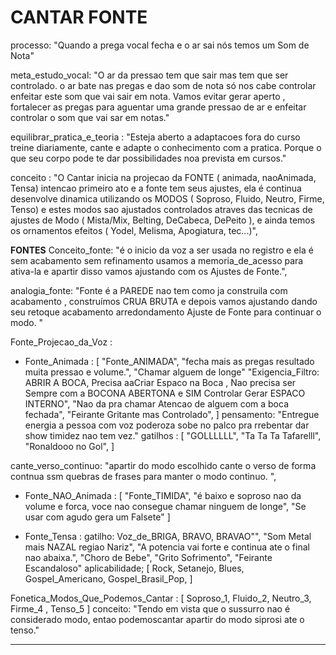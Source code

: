 # CANTAR FONTE

processo: "Quando a prega vocal fecha e o ar sai nós temos um Som de Nota"

meta_estudo_vocal: "O ar da pressao tem que sair mas tem que ser controlado. o ar bate nas pregas e dao som de nota só nos cabe controlar enfeitar este som que vai sair em nota. Vamos evitar gerar aperto , fortalecer as pregas para aguentar uma grande pressao de ar e enfeitar controlar o som que vai sar em notas."

equilibrar_pratica_e_teoria : "Esteja aberto a adaptacoes fora do curso treine diariamente, cante e adapte o conhecimento com a pratica. Porque o que seu corpo pode te dar possibilidades noa prevista em cursos."

conceito : "O Cantar inicia na projecao da FONTE ( animada, naoAnimada, Tensa) intencao primeiro ato e a fonte tem seus ajustes, ela é continua desenvolve dinamica utilizando os MODOS ( Soproso, Fluido, Neutro, Firme, Tenso) e estes modos sao ajustados controlados atraves das tecnicas de ajustes de Modo ( Mista/Mix, Belting, DeCabeca, DePeito ), e ainda temos os ornamentos efeitos ( Yodel, Melisma, Apogiatura, tec...)",

**FONTES**
Conceito_fonte: "é o inicio da voz a ser usada no registro e ela é sem acabamento sem refinamento usamos a memoria_de_acesso para ativa-la e apartir disso vamos ajustando com os Ajustes de Fonte.",

analogia_fonte: "Fonte é a PAREDE nao tem como ja construila com acabamento , construímos CRUA BRUTA e depois vamos ajustando dando seu retoque acabamento arredondamento Ajuste de Fonte para continuar o modo. "

Fonte_Projecao_da_Voz :
 - Fonte_Animada : [ "Fonte_ANIMADA", "fecha mais as pregas resultado muita pressao e volume.", "Chamar alguem de longe" "Exigencia_Filtro: ABRIR A BOCA, Precisa aaCriar Espaco na Boca , Nao precisa ser Sempre com a BOCONA ABERTONA e SIM Controlar Gerar ESPACO INTERNO", "Nao da pra chamar Atencao de alguem com a boca fechada", "Feirante Gritante mas Controlado", ]
  pensamento: "Entregue energia a pessoa com voz poderoza sobe no palco pra rrebentar dar show timidez nao tem vez."
  gatilhos : [ "GOLLLLLL", "Ta Ta Ta Tafarelll", "Ronaldooo no Gol", ]

cante_verso_continuo: "apartir do modo escolhido cante o verso de forma contnua ssm quebras de frases para manter o modo continuo. ",

- Fonte_NAO_Animada : [ "Fonte_TIMIDA",  "é baixo e soproso nao da volume e forca, voce nao consegue chamar ninguem de longe", "Se usar com agudo gera um Falsete" ]

- Fonte_Tensa :
  gatilho: Voz_de_BRIGA, BRAVO, BRAVAO"", "Som Metal mais NAZAL regiao Nariz", "A potencia vai forte e continua ate o final nao abaixa.", "Choro de Bebe", "Grito Sofrimento", "Feirante Escandaloso"
  aplicabilidade; [ Rock, Setanejo, Blues, Gospel_Americano, Gospel_Brasil_Pop, ]


Fonetica_Modos_Que_Podemos_Cantar : [ Soproso_1, Fluido_2, Neutro_3, Firme_4 , Tenso_5 ]
conceito: "Tendo em vista que o sussurro nao é considerado modo, entao podemoscantar apartir do modo siprosi ate o tenso."

---

